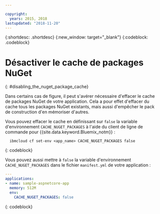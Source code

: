 ```yaml
---

copyright:
  years: 2015, 2018
lastupdated: "2018-11-20"
---
```


{:shortdesc: .shortdesc}
{:new_window: target="_blank"}
{:codeblock: .codeblock}

# Désactiver le cache de packages NuGet
{: #disabling_the_nuget_package_cache}

Dans certains cas de figure, il peut s'avérer nécessaire d'effacer le cache de packages NuGet de votre application. Cela a pour effet d'effacer du cache tous les packages NuGet existants, mais aussi d'empêcher le pack de construction d'en mémoriser d'autres.

Vous pouvez effacer le cache en définissant sur `false` la variable d'environnement `CACHE_NUGET_PACKAGES` à l'aide du client de ligne de commande pour {{site.data.keyword.Bluemix_notm}} :

```shell
  ibmcloud cf set-env <app_name> CACHE_NUGET_PACKAGES false
```
{: codeblock}

Vous pouvez aussi mettre à `false` la variable d'environnement `CACHE_NUGET_PACKAGES` dans le fichier `manifest.yml` de votre application :

```yml
---
applications:
- name: sample-aspnetcore-app
  memory: 512M
  env:
    CACHE_NUGET_PACKAGES: false
```
{: codeblock}

